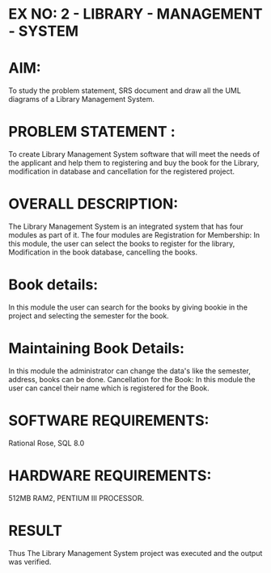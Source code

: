 # EX NO: 2 - LIBRARY - MANAGEMENT - SYSTEM 


# AIM:
To study the problem statement, SRS document and draw all the UML diagrams of a Library Management System.
# PROBLEM STATEMENT :
To create Library Management System software that will meet the needs of the applicant and help them to registering and buy the book for the Library, modification in database and cancellation for the registered project.
# OVERALL DESCRIPTION:
The Library Management System is an integrated system that has four modules as part of it. The four modules are
Registration for Membership:
In this module, the user can select the books to register for the library, Modification in the book database, cancelling the books.
# Book details:
In this module the user can search for the books by giving bookie in the project and selecting the semester for the book.
# Maintaining Book Details:
In this module the administrator can change the data's like the semester, address, books can be done.
Cancellation for the Book:
In this module the user can cancel their name which is registered for the Book.
# SOFTWARE REQUIREMENTS:
Rational Rose,
SQL 8.0
# HARDWARE REQUIREMENTS:
512MB RAM2, PENTIUM III PROCESSOR.














# RESULT
Thus The Library Management System project was executed and the output was verified.

